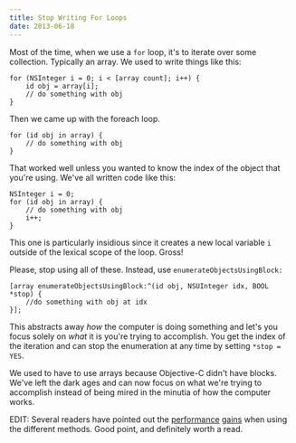 ```yaml
---
title: Stop Writing For Loops
date: 2013-06-18
---
```



Most of the time, when we use a `for` loop, it's to iterate over some collection. Typically an array. We used to write things like this:

```
for (NSInteger i = 0; i < [array count]; i++) {
    id obj = array[i];
    // do something with obj
}
```

Then we came up with the foreach loop.

```
for (id obj in array) {
    // do something with obj
}
```

That worked well unless you wanted to know the index of the object that you're using. We've all written code like this:

```
NSInteger i = 0;
for (id obj in array) {
    // do something with obj
    i++;
}
```

This one is particularly insidious since it creates a new local variable `i` outside of the lexical scope of the loop. Gross!

Please, stop using all of these. Instead, use `enumerateObjectsUsingBlock:`

```
[array enumerateObjectsUsingBlock:^(id obj, NSUInteger idx, BOOL *stop) {
    //do something with obj at idx
}];
```

This abstracts away _how_ the computer is doing something and let's you focus solely on _what_ it is you're trying to accomplish. You get the index of the iteration and can stop the enumeration at any time by setting `*stop = YES`.

We used to have to use arrays because Objective-C didn't have blocks. We've left the dark ages and can now focus on what we're trying to accomplish instead of being mired in the minutia of how the computer works.

EDIT: Several readers have pointed out the [performance](http://darkdust.net/writings/objective-c/nsarray-enumeration-performance) [gains](http://stackoverflow.com/questions/4486622/when-to-use-enumerateobjectsusingblock-vs-for) when using the different methods. Good point, and definitely worth a read.


  